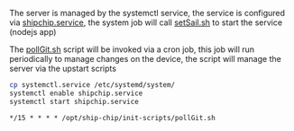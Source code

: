 The server is managed by the systemctl service, the service is configured via [shipchip.service](shipchip.service), the system job will call [setSail.sh](setSail.sh) to start the 
service (nodejs app)

The [pollGit.sh](pollGit.sh) script will be invoked via a cron job, this job will run periodically to manage changes on the device, the script will manage the server via the 
upstart scripts

```bash
cp systemctl.service /etc/systemd/system/
systemctl enable shipchip.service
systemctl start shipchip.service
```

```cron
*/15 * * * * /opt/ship-chip/init-scripts/pollGit.sh
```